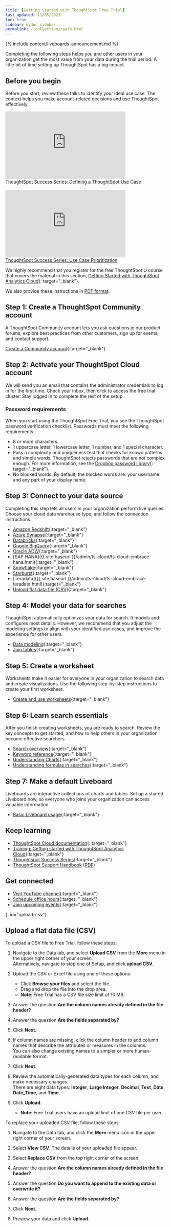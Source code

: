 ```yaml
---
title: [Getting Started with ThoughtSpot Free Trial]
last_updated: 11/05/2021
toc: true
sidebar: mydoc_sidebar
permalink: /:collection/:path.html
---
```


{% include content/liveboards-announcement.md %}

Completing the following steps helps you and other users in your organization get the most value from your data during the trial period. A little bit of time setting up ThoughtSpot has a big impact.

## Before you begin

Before you start, review these talks to identify your ideal use case. The context helps you make account-related decisions and use ThoughtSpot effectively.

<div><iframe width="375" height="210" src="https://www.youtube.com/embed/_HqB__xe3bo" title="YouTube video player" frameborder="0" allow="accelerometer; autoplay; clipboard-write; encrypted-media; gyroscope; picture-in-picture" allowfullscreen></iframe><br />
<a href="https://youtu.be/_HqB__xe3bo" target="_blank">ThoughtSpot Success Series: Defining a ThoughtSpot Use Case</a>
</div>
<br/>
<div><iframe width="375" height="210" src="https://www.youtube.com/embed/W5dwAmLSwT0" title="YouTube video player" frameborder="0" allow="accelerometer; autoplay; clipboard-write; encrypted-media; gyroscope; picture-in-picture" allowfullscreen></iframe><br />
<a href="https://youtu.be/W5dwAmLSwT0"  target="_blank">ThoughtSpot Success Series: Use Case Prioritization</a>
</div>

We highly recommend that you register for the free ThoughtSpot U course that covers the material in this section, [Getting Started with ThoughtSpot Analytics Cloud](https://training.thoughtspot.com/getting-started-with-thoughtspot-cloud){: target="_blank"}.

We also provide these instructions in <a href="{{ site.baseurl }}/downloads/ts-cloud-free-trial-get-started.pdf" download>PDF format</a>.

## Step 1: Create a ThoughtSpot Community account

A ThoughtSpot Community account lets you ask questions in our product forums, explore best practices from other customers, sign up for events, and contact support.

[Create a Community account](https://community.thoughtspot.com/customers/s/login/SelfRegister){:target="_blank"}

## Step 2: Activate your ThoughtSpot Cloud account

We will send you an email that contains the administrator credentials to log in for the first time. Check your inbox, then click to access the free trial cluster. Stay logged in to complete the rest of the setup.

### Password requirements
When you start using the ThoughtSpot Free Trial, you see the ThoughtSpot password verification checklist. Passwords must meet the following requirements:

- 8 or more characters.
- 1 uppercase letter, 1 lowercase letter, 1 number, and 1 special character.
- Pass a complexity and uniqueness test that checks for known patterns and simple words. ThoughtSpot rejects passwords that are not complex enough. For more information, see the [Dropbox password library](https://github.com/dropbox/zxcvbn){: target="_blank"}.
- No blocked words. By default, the blocked words are: your username and any part of your display name.

## Step 3: Connect to your data source
Completing this step lets all users in your organization perform live queries. Choose your cloud data warehouse type, and follow the connection instructions.
- [Amazon Redshift]({{site.baseurl}}/admin/ts-cloud/ts-cloud-embrace-redshift.html){:target="_blank"}
- [Azure Synapse]({{site.baseurl}}/admin/ts-cloud/ts-cloud-embrace-synapse.html){:target="_blank"}
- [Databricks]({{site.baseurl}}/admin/ts-cloud/ts-cloud-embrace-databricks.html){:target="_blank"}
- [Google BigQuery]({{site.baseurl}}/admin/ts-cloud/ts-cloud-embrace-gbq.html){:target="_blank"}
- [Oracle ADW]({{site.baseurl}}/admin/ts-cloud/ts-cloud-embrace-adw.html){:target="_blank"}
- [SAP HANA]({{ site.baseurl }}/admin/ts-cloud/ts-cloud-embrace-hana.html){:target="_blank"}
- [Snowflake]({{site.baseurl}}/admin/ts-cloud/ts-cloud-embrace-snowflake.html){:target="_blank"}
- [Starburst]({{site.baseurl}}/admin/ts-cloud/ts-cloud-embrace-starburst.html){:target="_blank"}
- [Teradata]({{ site.baseurl }}/admin/ts-cloud/ts-cloud-embrace-teradata.html){:target="_blank"}
- [Upload flat data file (CSV)]({{site.baseurl}}/release/ts-cloud-getting-started-free-trial.html#upload-csv){:target="_blank"}

## Step 4: Model your data for searches

ThoughtSpot automatically optimizes your data for search. It models and configures most details. However, we recommend that you adjust the modeling settings to align with your identified use cases, and improve the experience for other users.

- [Data modeling]({{site.baseurl}}/admin/data-modeling/about-data-modeling-intro.html){:target="_blank"}
- [Join tables]({{site.baseurl}}/admin/ts-cloud/tables-join.html){:target="_blank"}

## Step 5: Create a worksheet

Worksheets make it easier for everyone in your organization to search data and create visualizations. Use the following step-by-step instructions to create your first worksheet.

- [Create and use worksheets]({{site.baseurl}}/admin/worksheets/about-worksheets.html){:target="_blank"}

## Step 6: Learn search essentials

After you finish creating worksheets, you are ready to search. Review the key concepts to get started, and how to help others in your organization become effective searchers.

- [Search overview]({{site.baseurl}}/end-user/search/search-overview.html){:target="_blank"}
- [Keyword reference]({{site.baseurl}}/reference/keywords.html){:target="_blank"}
- [Understanding Charts]({{site.baseurl}}/end-user/search/about-charts.html){:target="_blank"}
- [Understanding formulas in searches]({{site.baseurl}}/complex-search/add-formula-to-search.html){:target="_blank"}

## Step 7: Make a default Liveboard

Liveboards are interactive collections of charts and tables. Set up a shared Liveboard now, so everyone who joins your organization can access valuable information.

- [Basic Liveboard usage]({{site.baseurl}}/end-user/pinboards/about-pinboards.html){:target="_blank"}

## Keep learning

- [ThoughtSpot Cloud documentation](https://cloud-docs.thoughtspot.com){: target="_blank"}
- [Training: Getting started with ThoughtSpot Analytics Cloud](https://training.thoughtspot.com/getting-started-with-thoughtspot-cloud){:target="_blank"}
- [Thoughtspot Success Series](https://youtu.be/EYHa8Ck3tdw){:target="_blank"}
- [ThoughtSpot Support Handbook]({{site.baseurl}}/admin/ts-cloud/ts-cloud-support-handbook.html) (<a href="{{ site.baseurl }}/downloads/support-handbook.pdf" download>PDF</a>)

## Get connected

- [Visit YouTube channel](https://www.youtube.com/thoughtspot){:target="_blank"}
- [Schedule office hours](https://thoughtspotcs-officehours.youcanbook.me/){:target="_blank"}
- [Join upcoming events](https://groups.thoughtspot.com/events/#/list){:target="_blank"}

{: id="upload-csv"}
## Upload a flat data file (CSV)

To upload a CSV file to Free Trial, follow these steps:

1. Navigate to the Data tab, and select **Upload CSV** from the **More** menu in the upper right corner of your screen. <br />
Alternatively, navigate to step one of Setup, and click **upload CSV**.

2. Upload the CSV or Excel file using one of these options:

   - Click **Browse your files** and select the file.
   - Drag and drop the file into the drop area.
   - **Note**: Free Trial has a CSV file size limit of 10 MB.

3. Answer the question **Are the column names already defined in the file header?**

4. Answer the question **Are the fields separated by?**

5. Click **Next.**

6. If column names are missing, click the column header to add column names that describe the attributes or measures in the columns.<br />
You can also change existing names to a simpler or more human-readable format.

7. Click **Next**.

8. Review the automatically-generated data types for each column, and make necessary changes. <br /> There are eight data types: **Integer**, **Large Integer**, **Decimal**, **Text**, **Date**, **Date_Time**, and **Time**.

9. Click **Upload**.

   - **Note**: Free Trial users have an upload limit of one CSV file per user.

To replace your uploaded CSV file, follow these steps:

1. Navigate to the Data tab, and click the **More** menu icon in the upper right corner of your screen.

2. Select **View CSV**. The details of your uploaded file appear.

3. Select **Replace CSV** from the top right corner of the screen.

3. Answer the question **Are the column names already defined in the file header?**

4. Answer the question **Do you want to append to the existing data or overwrite it?**<br />

4. Answer the question **Are the fields separated by?**

5. Click **Next**.

6. Preview your data and click **Upload**.
